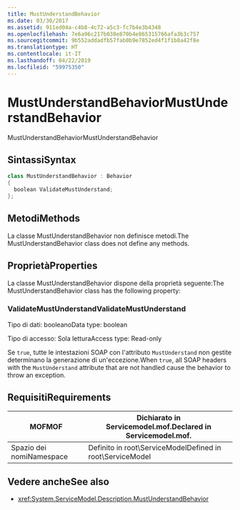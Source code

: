 ```yaml
---
title: MustUnderstandBehavior
ms.date: 03/30/2017
ms.assetid: 911ed04a-c4b8-4c72-a5c3-fc7b4e3b4348
ms.openlocfilehash: 7e6a96c217b038e870b4e865315766afa3b3c757
ms.sourcegitcommit: 9b552addadfb57fab0b9e7852ed4f1f1b8a42f8e
ms.translationtype: HT
ms.contentlocale: it-IT
ms.lasthandoff: 04/22/2019
ms.locfileid: "59975350"
---
```

# <a name="mustunderstandbehavior"></a><span data-ttu-id="0546b-102">MustUnderstandBehavior</span><span class="sxs-lookup"><span data-stu-id="0546b-102">MustUnderstandBehavior</span></span>
<span data-ttu-id="0546b-103">MustUnderstandBehavior</span><span class="sxs-lookup"><span data-stu-id="0546b-103">MustUnderstandBehavior</span></span>  
  
## <a name="syntax"></a><span data-ttu-id="0546b-104">Sintassi</span><span class="sxs-lookup"><span data-stu-id="0546b-104">Syntax</span></span>  
  
```csharp
class MustUnderstandBehavior : Behavior  
{  
  boolean ValidateMustUnderstand;  
};  
```  
  
## <a name="methods"></a><span data-ttu-id="0546b-105">Metodi</span><span class="sxs-lookup"><span data-stu-id="0546b-105">Methods</span></span>  
 <span data-ttu-id="0546b-106">La classe MustUnderstandBehavior non definisce metodi.</span><span class="sxs-lookup"><span data-stu-id="0546b-106">The MustUnderstandBehavior class does not define any methods.</span></span>  
  
## <a name="properties"></a><span data-ttu-id="0546b-107">Proprietà</span><span class="sxs-lookup"><span data-stu-id="0546b-107">Properties</span></span>  
 <span data-ttu-id="0546b-108">La classe MustUnderstandBehavior dispone della proprietà seguente:</span><span class="sxs-lookup"><span data-stu-id="0546b-108">The MustUnderstandBehavior class has the following property:</span></span>  
  
### <a name="validatemustunderstand"></a><span data-ttu-id="0546b-109">ValidateMustUnderstand</span><span class="sxs-lookup"><span data-stu-id="0546b-109">ValidateMustUnderstand</span></span>  
 <span data-ttu-id="0546b-110">Tipo di dati: booleano</span><span class="sxs-lookup"><span data-stu-id="0546b-110">Data type: boolean</span></span>  
  
 <span data-ttu-id="0546b-111">Tipo di accesso: Sola lettura</span><span class="sxs-lookup"><span data-stu-id="0546b-111">Access type: Read-only</span></span>  
  
 <span data-ttu-id="0546b-112">Se `true`, tutte le intestazioni SOAP con l'attributo `MustUnderstand` non gestite determinano la generazione di un'eccezione.</span><span class="sxs-lookup"><span data-stu-id="0546b-112">When `true`, all SOAP headers with the `MustUnderstand` attribute that are not handled cause the behavior to throw an exception.</span></span>  
  
## <a name="requirements"></a><span data-ttu-id="0546b-113">Requisiti</span><span class="sxs-lookup"><span data-stu-id="0546b-113">Requirements</span></span>  
  
|<span data-ttu-id="0546b-114">MOF</span><span class="sxs-lookup"><span data-stu-id="0546b-114">MOF</span></span>|<span data-ttu-id="0546b-115">Dichiarato in Servicemodel.mof.</span><span class="sxs-lookup"><span data-stu-id="0546b-115">Declared in Servicemodel.mof.</span></span>|  
|---------|-----------------------------------|  
|<span data-ttu-id="0546b-116">Spazio dei nomi</span><span class="sxs-lookup"><span data-stu-id="0546b-116">Namespace</span></span>|<span data-ttu-id="0546b-117">Definito in root\ServiceModel</span><span class="sxs-lookup"><span data-stu-id="0546b-117">Defined in root\ServiceModel</span></span>|  
  
## <a name="see-also"></a><span data-ttu-id="0546b-118">Vedere anche</span><span class="sxs-lookup"><span data-stu-id="0546b-118">See also</span></span>

- <xref:System.ServiceModel.Description.MustUnderstandBehavior>
